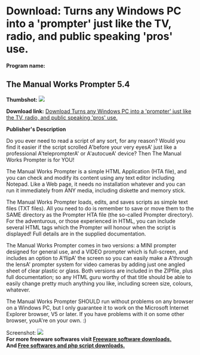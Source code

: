 # Download: Turns any Windows PC into a 'prompter' just like the TV, radio, and public speaking 'pros' use.

**Program name:**

## The Manual Works Prompter 5.4

  
**Thumbshot:** ![](http://www.freewarefiles.com/screenshot/manwrksprmptr_md.gif)   
  
**Download link:** [Download Turns any Windows PC into a 'prompter' just like the TV, radio, and public speaking 'pros' use.](http://freesoftwares.boysofts.com/The-Manual-Works-Prompter_program_47311.html)  
  


**Publisher's Description**  
  


Do you ever need to read a script of any sort, for any reason? Would you find it easier if the script scrolled A'before your very eyesA' just like a professional A'teleprompterA' or A'autocueA' device? Then The Manual Works Prompter is for YOU! 

The Manual Works Prompter is a simple HTML Application (HTA file), and you can check and modify its content using any text editor including Notepad. Like a Web page, it needs no installation whatever and you can run it immediately from ANY media, including diskette and memory stick.

The Manual Works Prompter loads, edits, and saves scripts as simple text files (TXT files). All you need to do is remember to save or move them to the SAME directory as the Prompter HTA file (the so-called Prompter directory). For the adventurous, or those experienced in HTML, you can include several HTML tags which the Prompter will honour when the script is displayed! Full details are in the supplied documentation.

The Manual Works Prompter comes in two versions: a MINI prompter designed for general use, and a VIDEO prompter which is full-screen, and includes an option to A'flipA' the screen so you can easily make a A'through the lensA' prompter system for video cameras by adding just one angled sheet of clear plastic or glass. Both versions are included in the ZIPfile, plus full documentation; so any HTML guru worthy of that title should be able to easily change pretty much anything you like, including screen size, colours, whatever.

The Manual Works Prompter SHOULD run without problems on any browser on a Windows PC, but I only guarantee it to work on the Microsoft Internet Explorer browser, V5 or later. If you have problems with it on some other browser, youA're on your own. :)

  
  
Screenshot: ![](http://www.freewarefiles.com/screenshot/manwrksprmptr.gif)   
**For more freeware softwares visit [Freeware software downloads.](http://freesoftwares.boysofts.com/)**   
**And [Free softwares and php script downloads.](http://www.boysofts.com/)**
